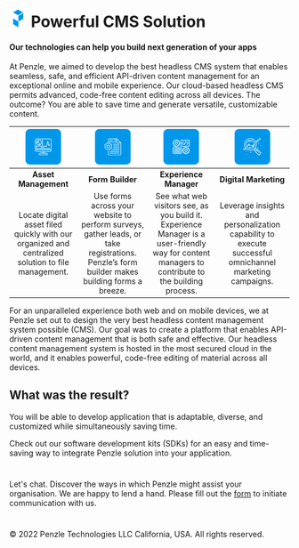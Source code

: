 
   
# ![penzle.com](favicon-32x32.png) Powerful CMS Solution

#### Our technologies can help you build next generation of your apps

At Penzle, we aimed to develop the best headless CMS system that enables seamless, safe, and efficient API-driven
content management for an exceptional online and mobile experience. Our cloud-based headless CMS permits advanced,
code-free content editing across all devices. The outcome? You are able to save time and generate versatile,
customizable content.

|                       ![penzle-asset](https://github.com/Penzle/Penzle.Net/blob/main/docs/images/asset.png)                      |                                                     ![penzle-form](https://raw.githubusercontent.com/Penzle/Penzle.Net/main/docs/images/form.png)                                                    |                                                 ![penzle-experience](https://github.com/Penzle/Penzle.Net/raw/main/docs/images/experience.png)                                                |                             ![penzle-marketing](https://github.com/Penzle/Penzle.Net/raw/main/docs/images/marketing.png)                            |
|:--------------------------------------------------------------------------------------------------:|:-------------------------------------------------------------------------------------------------------------------------------------------:|:-------------------------------------------------------------------------------------------------------------------------------------------------:|:-------------------------------------------------------------------------------------------------------:|
|                                        **Asset Management**                                        |                                                               **Form Builder**                                                              |                                                               **Experience Manager**                                                              |                                          **Digital Marketing**                                          |
| Locate digital asset filed quickly with our organized and centralized solution to file management. | Use forms across your website to perform surveys, gather leads, or take registrations. Penzle’s form builder makes building forms a breeze. | See what web visitors see, as you build it. Experience Manager is a user-friendly way for content managers to contribute to the building process. | Leverage insights and personalization capability to execute successful omnichannel marketing campaigns. |


For an unparalleled experience both web and on mobile devices, we at Penzle set out to design the very best headless content management system possible (CMS). Our goal was to create a platform that enables API-driven content management that is both safe and effective. Our headless content management system is hosted in the most secured cloud in the world, and it enables powerful, code-free editing of material across all devices. 

## What was the result? 

You will be able to develop application that is adaptable, diverse, and customized while simultaneously saving time. 

Check out our software development kits (SDKs) for an easy and time-saving way to integrate Penzle solution into your application.
#
Let's chat. Discover the ways in which Penzle might assist your organisation. We are happy to lend a hand. Please fill out the [form](https/www.penzle.com/contact) to initiate communication with us.
#
© 2022 Penzle Technologies LLC California, USA. All rights reserved.
